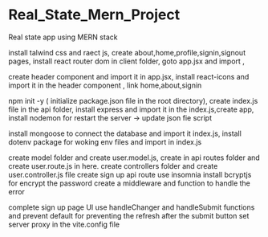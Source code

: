# Real_State_Mern_Project
Real state app using MERN stack

install talwind css and raect js,
create about,home,profile,signin,signout pages,
install react router dom in client folder,
goto app.jsx and import ,

create header component and import it in app.jsx,
install react-icons and import it in the header component ,
link home,about,signin

npm init -y ( initialize package.json file in the root directory),
create index.js file in the api folder,
install express and import it in the index.js,create app,
install nodemon for restart the server -> update json fie script

install mongoose to connect the database and import it index.js,
install dotenv package for woking env files and import in index.js

create model folder and create user.model.js,
create in api routes folder and create user.route.js in here.
create controllers folder and create user.controller.js file
create sign up api route use insomnia
install bcryptjs for encrypt the password
create a middleware and function to handle the error

complete sign up page UI
use handleChanger and handleSubmit functions and prevent default for 
preventing the refresh after the submit button
set server proxy in the vite.config file

